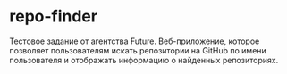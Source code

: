 # repo-finder
Тестовое задание от агентства Future. Веб-приложение, которое позволяет пользователям искать репозитории на GitHub по имени пользователя и отображать информацию о найденных репозиториях.
